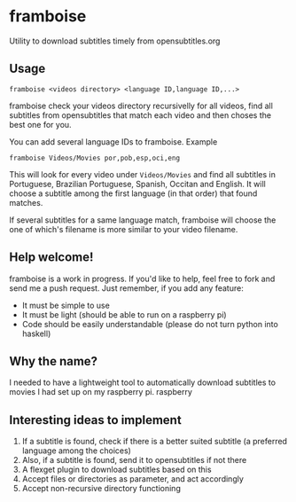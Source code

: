 framboise
=========

Utility to download subtitles timely from opensubtitles.org

Usage
-----

	framboise <videos directory> <language ID,language ID,...>

framboise check your videos directory recursivelly for all videos, find 
all subtitles from opensubtitles that match each video and then choses 
the best one for you.

You can add several language IDs to framboise. Example

	framboise Videos/Movies por,pob,esp,oci,eng

This will look for every video under `Videos/Movies` and find all 
subtitles in Portuguese, Brazilian Portuguese, Spanish, Occitan and 
English. It will choose a subtitle among the first language (in that 
order) that found matches. 

If several subtitles for a same language match, framboise will choose 
the one of which's filename is more similar to your video filename.

Help welcome!
-------------

framboise is a work in progress. If you'd like to help, feel free to 
fork and send me a push request. Just remember, if you add any feature:

- It must be simple to use 
- It must be light (should be able to run on a raspberry pi) 
- Code should be easily understandable (please do not turn python into 
  haskell)

Why the name?
-------------

I needed to have a lightweight tool to automatically download subtitles 
to movies I had set up on my raspberry pi. raspberry

Interesting ideas to implement
------------------------------

1. If a subtitle is found, check if there is a better suited subtitle (a 
   preferred language among the choices)
2. Also, if a subtitle is found, send it to opensubtitles if not there
3. A flexget plugin to download subtitles based on this
4. Accept files or directories as parameter, and act accordingly
5. Accept non-recursive directory functioning

